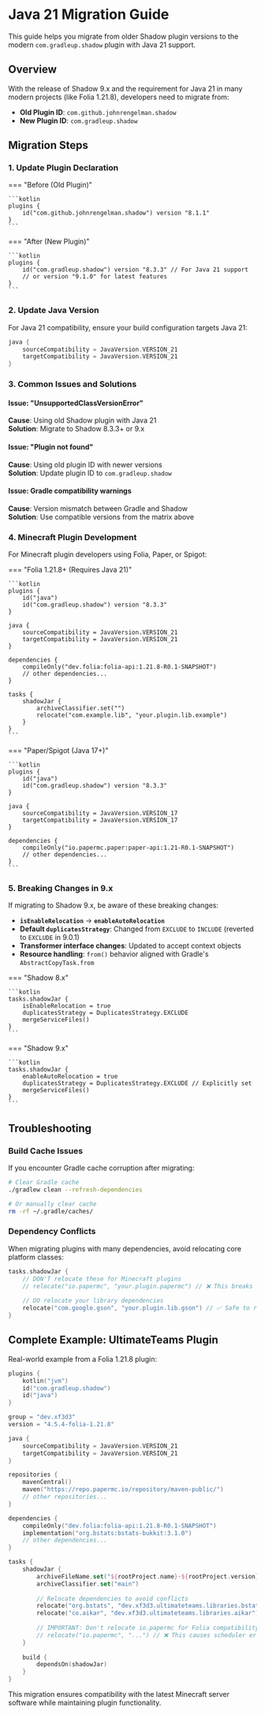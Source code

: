 # Java 21 Migration Guide

This guide helps you migrate from older Shadow plugin versions to the modern `com.gradleup.shadow` plugin with Java 21 support.

## Overview

With the release of Shadow 9.x and the requirement for Java 21 in many modern projects (like Folia 1.21.8), developers need to migrate from:
- **Old Plugin ID**: `com.github.johnrengelman.shadow`
- **New Plugin ID**: `com.gradleup.shadow`

## Migration Steps

### 1. Update Plugin Declaration

=== "Before (Old Plugin)"

    ```kotlin
    plugins {
        id("com.github.johnrengelman.shadow") version "8.1.1"
    }
    ```

=== "After (New Plugin)"

    ```kotlin
    plugins {
        id("com.gradleup.shadow") version "8.3.3" // For Java 21 support
        // or version "9.1.0" for latest features
    }
    ```

### 2. Update Java Version

For Java 21 compatibility, ensure your build configuration targets Java 21:

```kotlin
java {
    sourceCompatibility = JavaVersion.VERSION_21
    targetCompatibility = JavaVersion.VERSION_21
}
```

### 3. Common Issues and Solutions

#### Issue: "UnsupportedClassVersionError"
**Cause**: Using old Shadow plugin with Java 21  
**Solution**: Migrate to Shadow 8.3.3+ or 9.x

#### Issue: "Plugin not found"
**Cause**: Using old plugin ID with newer versions  
**Solution**: Update plugin ID to `com.gradleup.shadow`

#### Issue: Gradle compatibility warnings
**Cause**: Version mismatch between Gradle and Shadow  
**Solution**: Use compatible versions from the matrix above

### 4. Minecraft Plugin Development

For Minecraft plugin developers using Folia, Paper, or Spigot:

=== "Folia 1.21.8+ (Requires Java 21)"

    ```kotlin
    plugins {
        id("java")
        id("com.gradleup.shadow") version "8.3.3"
    }
    
    java {
        sourceCompatibility = JavaVersion.VERSION_21
        targetCompatibility = JavaVersion.VERSION_21
    }
    
    dependencies {
        compileOnly("dev.folia:folia-api:1.21.8-R0.1-SNAPSHOT")
        // other dependencies...
    }
    
    tasks {
        shadowJar {
            archiveClassifier.set("")
            relocate("com.example.lib", "your.plugin.lib.example")
        }
    }
    ```

=== "Paper/Spigot (Java 17+)"

    ```kotlin
    plugins {
        id("java")
        id("com.gradleup.shadow") version "8.3.3"
    }
    
    java {
        sourceCompatibility = JavaVersion.VERSION_17
        targetCompatibility = JavaVersion.VERSION_17
    }
    
    dependencies {
        compileOnly("io.papermc.paper:paper-api:1.21-R0.1-SNAPSHOT")
        // other dependencies...
    }
    ```

### 5. Breaking Changes in 9.x

If migrating to Shadow 9.x, be aware of these breaking changes:

- **`isEnableRelocation`** → **`enableAutoRelocation`**
- **Default `duplicatesStrategy`**: Changed from `EXCLUDE` to `INCLUDE` (reverted to `EXCLUDE` in 9.0.1)
- **Transformer interface changes**: Updated to accept context objects
- **Resource handling**: `from()` behavior aligned with Gradle's `AbstractCopyTask.from`

=== "Shadow 8.x"

    ```kotlin
    tasks.shadowJar {
        isEnableRelocation = true
        duplicatesStrategy = DuplicatesStrategy.EXCLUDE
        mergeServiceFiles()
    }
    ```

=== "Shadow 9.x"

    ```kotlin
    tasks.shadowJar {
        enableAutoRelocation = true
        duplicatesStrategy = DuplicatesStrategy.EXCLUDE // Explicitly set
        mergeServiceFiles()
    }
    ```

## Troubleshooting

### Build Cache Issues

If you encounter Gradle cache corruption after migrating:

```bash
# Clear Gradle cache
./gradlew clean --refresh-dependencies

# Or manually clear cache
rm -rf ~/.gradle/caches/
```

### Dependency Conflicts

When migrating plugins with many dependencies, avoid relocating core platform classes:

```kotlin
tasks.shadowJar {
    // DON'T relocate these for Minecraft plugins
    // relocate("io.papermc", "your.plugin.papermc") // ❌ This breaks Folia schedulers
    
    // DO relocate your library dependencies
    relocate("com.google.gson", "your.plugin.lib.gson") // ✅ Safe to relocate
}
```

## Complete Example: UltimateTeams Plugin

Real-world example from a Folia 1.21.8 plugin:

```kotlin
plugins {
    kotlin("jvm")
    id("com.gradleup.shadow")
    id("java")
}

group = "dev.xf3d3"
version = "4.5.4-folia-1.21.8"

java {
    sourceCompatibility = JavaVersion.VERSION_21
    targetCompatibility = JavaVersion.VERSION_21
}

repositories {
    mavenCentral()
    maven("https://repo.papermc.io/repository/maven-public/")
    // other repositories...
}

dependencies {
    compileOnly("dev.folia:folia-api:1.21.8-R0.1-SNAPSHOT")
    implementation("org.bstats:bstats-bukkit:3.1.0")
    // other dependencies...
}

tasks {
    shadowJar {
        archiveFileName.set("${rootProject.name}-${rootProject.version}.jar")
        archiveClassifier.set("main")
        
        // Relocate dependencies to avoid conflicts
        relocate("org.bstats", "dev.xf3d3.ultimateteams.libraries.bstats")
        relocate("co.aikar", "dev.xf3d3.ultimateteams.libraries.aikar")
        
        // IMPORTANT: Don't relocate io.papermc for Folia compatibility
        // relocate("io.papermc", "...") // ❌ This causes scheduler errors
    }
    
    build {
        dependsOn(shadowJar)
    }
}
```

This migration ensures compatibility with the latest Minecraft server software while maintaining plugin functionality.
